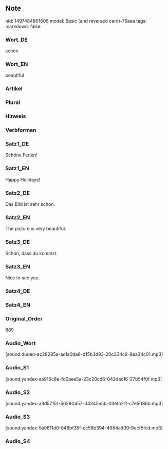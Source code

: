 ## Note
nid: 1497484861606
model: Basic (and reversed card)-75aea
tags: 
markdown: false

### Wort_DE
schön

### Wort_EN
beautiful

### Artikel


### Plural


### Hinweis


### Verbformen


### Satz1_DE
Schöne Ferien!

### Satz1_EN
Happy Holidays!

### Satz2_DE
Das Bild ist sehr schön.

### Satz2_EN
The picture is very beautiful.

### Satz3_DE
Schön, dass du kommst.

### Satz3_EN
Nice to see you.

### Satz4_DE


### Satz4_EN


### Original_Order
889

### Audio_Wort
[sound:duden-ac28285a-ac1a0da8-d15b3d93-20c334c9-8ea34c01.mp3]

### Audio_S1
[sound:yandex-aa916c8e-fd0aee5a-23c20cd6-042dac16-27b54f0f.mp3]

### Audio_S2
[sound:yandex-a3d57151-56290457-d4345e5b-03efa21f-c7e5086b.mp3]

### Audio_S3
[sound:yandex-5a9811d0-848bf35f-cc58b394-4984ad09-9ecf5fcd.mp3]

### Audio_S4

